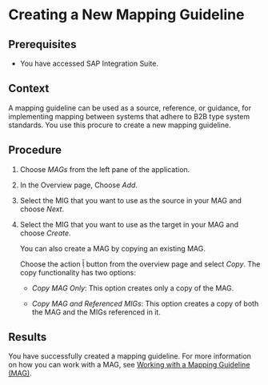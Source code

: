 <!-- loioa42920e9cfd841cd9be7bfe2de2427b0 -->

<link rel="stylesheet" type="text/css" href="../css/sap-icons.css"/>

# Creating a New Mapping Guideline



<a name="loioa42920e9cfd841cd9be7bfe2de2427b0__prereq_z41_qfr_gcb"/>

## Prerequisites

-   You have accessed SAP Integration Suite.



<a name="loioa42920e9cfd841cd9be7bfe2de2427b0__context_thb_1tx_ncb"/>

## Context

A mapping guideline can be used as a source, reference, or guidance, for implementing mapping between systems that adhere to B2B type system standards. You use this procure to create a new mapping guideline.



<a name="loioa42920e9cfd841cd9be7bfe2de2427b0__steps_uhb_1tx_ncb"/>

## Procedure

1.  Choose *MAGs* from the left pane of the application.

2.  In the Overview page, Choose *Add*.

3.  Select the MIG that you want to use as the source in your MAG and choose *Next*.

4.  Select the MIG that you want to use as the target in your MAG and choose *Create*.

    You can also create a MAG by copying an existing MAG.

    Choose the action <span class="SAP-icons"></span> button from the overview page and select *Copy*. The copy functionality has two options:

    -   *Copy MAG Only*: This option creates only a copy of the MAG.

    -   *Copy MAG and Referenced MIGs*: This option creates a copy of both the MAG and the MIGs referenced in it.




<a name="loioa42920e9cfd841cd9be7bfe2de2427b0__result_qgb_wmr_gcb"/>

## Results

You have successfully created a mapping guideline. For more information on how you can work with a MAG, see [Working with a Mapping Guideline \(MAG\)](working-with-a-mapping-guideline-mag-0803ca6.md).


